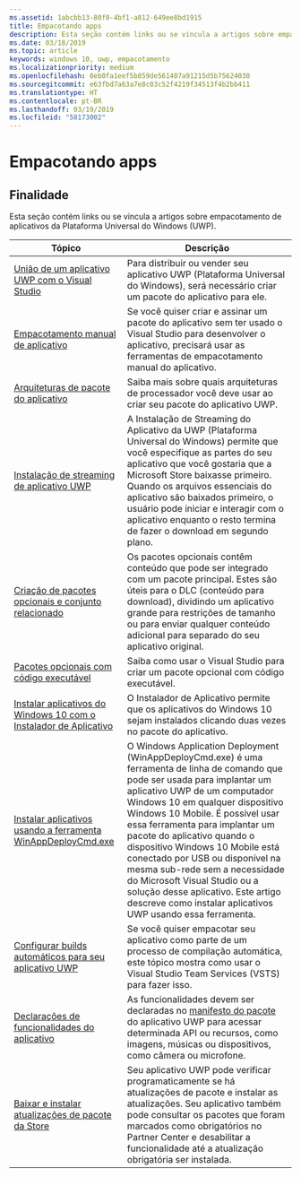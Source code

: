 ```yaml
---
ms.assetid: 1abcbb13-80f0-4bf1-a812-649ee8bd1915
title: Empacotando apps
description: Esta seção contém links ou se vincula a artigos sobre empacotamento de aplicativos da Plataforma Universal do Windows (UWP).
ms.date: 03/18/2019
ms.topic: article
keywords: windows 10, uwp, empacotamento
ms.localizationpriority: medium
ms.openlocfilehash: 8eb0fa1eef5b859de561407a91215d5b75624030
ms.sourcegitcommit: e63fbd7a63a7e8c03c52f4219f34513f4b2bb411
ms.translationtype: HT
ms.contentlocale: pt-BR
ms.lasthandoff: 03/19/2019
ms.locfileid: "58173002"
---
```

# <a name="packaging-apps"></a>Empacotando apps


## <a name="purpose"></a>Finalidade

Esta seção contém links ou se vincula a artigos sobre empacotamento de aplicativos da Plataforma Universal do Windows (UWP).

| Tópico | Descrição |
|-------|-------------|
| [União de um aplicativo UWP com o Visual Studio](packaging-uwp-apps.md) | Para distribuir ou vender seu aplicativo UWP (Plataforma Universal do Windows), será necessário criar um pacote do aplicativo para ele. |
| [Empacotamento manual de aplicativo](manual-packaging-root.md) | Se você quiser criar e assinar um pacote do aplicativo sem ter usado o Visual Studio para desenvolver o aplicativo, precisará usar as ferramentas de empacotamento manual do aplicativo. |
| [Arquiteturas de pacote do aplicativo](device-architecture.md) | Saiba mais sobre quais arquiteturas de processador você deve usar ao criar seu pacote do aplicativo UWP. |
| [Instalação de streaming de aplicativo UWP](streaming-install.md) | A Instalação de Streaming do Aplicativo da UWP (Plataforma Universal do Windows) permite que você especifique as partes do seu aplicativo que você gostaria que a Microsoft Store baixasse primeiro. Quando os arquivos essenciais do aplicativo são baixados primeiro, o usuário pode iniciar e interagir com o aplicativo enquanto o resto termina de fazer o download em segundo plano. |
| [Criação de pacotes opcionais e conjunto relacionado](optional-packages.md) | Os pacotes opcionais contêm conteúdo que pode ser integrado com um pacote principal. Estes são úteis para o DLC (conteúdo para download), dividindo um aplicativo grande para restrições de tamanho ou para enviar qualquer conteúdo adicional para separado do seu aplicativo original. |
| [Pacotes opcionais com código executável](optional-packages-with-executable-code.md) | Saiba como usar o Visual Studio para criar um pacote opcional com código executável. |
| [Instalar aplicativos do Windows 10 com o Instalador de Aplicativo](https://docs.microsoft.com/windows/msix/app-installer/app-installer-root) | O Instalador de Aplicativo permite que os aplicativos do Windows 10 sejam instalados clicando duas vezes no pacote do aplicativo. |
| [Instalar aplicativos usando a ferramenta WinAppDeployCmd.exe](install-universal-windows-apps-with-the-winappdeploycmd-tool.md) | O Windows Application Deployment (WinAppDeployCmd.exe) é uma ferramenta de linha de comando que pode ser usada para implantar um aplicativo UWP de um computador Windows 10 em qualquer dispositivo Windows 10 Mobile. É possível usar essa ferramenta para implantar um pacote do aplicativo quando o dispositivo Windows 10 Mobile está conectado por USB ou disponível na mesma sub-rede sem a necessidade do Microsoft Visual Studio ou a solução desse aplicativo. Este artigo descreve como instalar aplicativos UWP usando essa ferramenta. |
| [Configurar builds automáticos para seu aplicativo UWP](auto-build-package-uwp-apps.md) | Se você quiser empacotar seu aplicativo como parte de um processo de compilação automática, este tópico mostra como usar o Visual Studio Team Services (VSTS) para fazer isso. |
| [Declarações de funcionalidades do aplicativo](app-capability-declarations.md) | As funcionalidades devem ser declaradas no [manifesto do pacote](https://msdn.microsoft.com/library/windows/apps/BR211474) do aplicativo UWP para acessar determinada API ou recursos, como imagens, músicas ou dispositivos, como câmera ou microfone. |
| [Baixar e instalar atualizações de pacote da Store](self-install-package-updates.md) | Seu aplicativo UWP pode verificar programaticamente se há atualizações de pacote e instalar as atualizações. Seu aplicativo também pode consultar os pacotes que foram marcados como obrigatórios no Partner Center e desabilitar a funcionalidade até a atualização obrigatória ser instalada.  |
